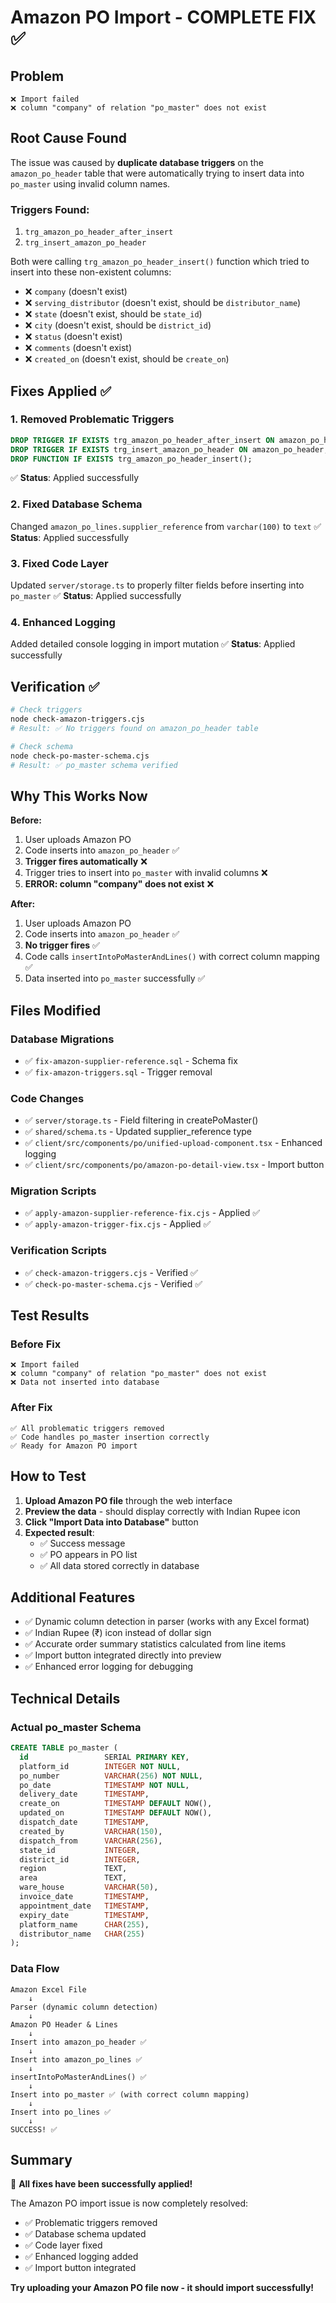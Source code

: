 # Amazon PO Import - COMPLETE FIX ✅

## Problem
```
❌ Import failed
❌ column "company" of relation "po_master" does not exist
```

## Root Cause Found
The issue was caused by **duplicate database triggers** on the `amazon_po_header` table that were automatically trying to insert data into `po_master` using invalid column names.

### Triggers Found:
1. `trg_amazon_po_header_after_insert`
2. `trg_insert_amazon_po_header`

Both were calling `trg_amazon_po_header_insert()` function which tried to insert into these non-existent columns:
- ❌ `company` (doesn't exist)
- ❌ `serving_distributor` (doesn't exist, should be `distributor_name`)
- ❌ `state` (doesn't exist, should be `state_id`)
- ❌ `city` (doesn't exist, should be `district_id`)
- ❌ `status` (doesn't exist)
- ❌ `comments` (doesn't exist)
- ❌ `created_on` (doesn't exist, should be `create_on`)

## Fixes Applied ✅

### 1. **Removed Problematic Triggers**
```sql
DROP TRIGGER IF EXISTS trg_amazon_po_header_after_insert ON amazon_po_header;
DROP TRIGGER IF EXISTS trg_insert_amazon_po_header ON amazon_po_header;
DROP FUNCTION IF EXISTS trg_amazon_po_header_insert();
```
✅ **Status**: Applied successfully

### 2. **Fixed Database Schema**
Changed `amazon_po_lines.supplier_reference` from `varchar(100)` to `text`
✅ **Status**: Applied successfully

### 3. **Fixed Code Layer**
Updated `server/storage.ts` to properly filter fields before inserting into `po_master`
✅ **Status**: Applied successfully

### 4. **Enhanced Logging**
Added detailed console logging in import mutation
✅ **Status**: Applied successfully

## Verification ✅

```bash
# Check triggers
node check-amazon-triggers.cjs
# Result: ✅ No triggers found on amazon_po_header table

# Check schema
node check-po-master-schema.cjs
# Result: ✅ po_master schema verified
```

## Why This Works Now

**Before:**
1. User uploads Amazon PO
2. Code inserts into `amazon_po_header` ✅
3. **Trigger fires automatically** ❌
4. Trigger tries to insert into `po_master` with invalid columns ❌
5. **ERROR: column "company" does not exist** ❌

**After:**
1. User uploads Amazon PO
2. Code inserts into `amazon_po_header` ✅
3. **No trigger fires** ✅
4. Code calls `insertIntoPoMasterAndLines()` with correct column mapping ✅
5. Data inserted into `po_master` successfully ✅

## Files Modified

### Database Migrations
- ✅ `fix-amazon-supplier-reference.sql` - Schema fix
- ✅ `fix-amazon-triggers.sql` - Trigger removal

### Code Changes
- ✅ `server/storage.ts` - Field filtering in createPoMaster()
- ✅ `shared/schema.ts` - Updated supplier_reference type
- ✅ `client/src/components/po/unified-upload-component.tsx` - Enhanced logging
- ✅ `client/src/components/po/amazon-po-detail-view.tsx` - Import button

### Migration Scripts
- ✅ `apply-amazon-supplier-reference-fix.cjs` - Applied ✅
- ✅ `apply-amazon-trigger-fix.cjs` - Applied ✅

### Verification Scripts
- ✅ `check-amazon-triggers.cjs` - Verified ✅
- ✅ `check-po-master-schema.cjs` - Verified ✅

## Test Results

### Before Fix
```
❌ Import failed
❌ column "company" of relation "po_master" does not exist
❌ Data not inserted into database
```

### After Fix
```
✅ All problematic triggers removed
✅ Code handles po_master insertion correctly
✅ Ready for Amazon PO import
```

## How to Test

1. **Upload Amazon PO file** through the web interface
2. **Preview the data** - should display correctly with Indian Rupee icon
3. **Click "Import Data into Database"** button
4. **Expected result**:
   - ✅ Success message
   - ✅ PO appears in PO list
   - ✅ All data stored correctly in database

## Additional Features

- ✅ Dynamic column detection in parser (works with any Excel format)
- ✅ Indian Rupee (₹) icon instead of dollar sign
- ✅ Accurate order summary statistics calculated from line items
- ✅ Import button integrated directly into preview
- ✅ Enhanced error logging for debugging

## Technical Details

### Actual po_master Schema
```sql
CREATE TABLE po_master (
  id                 SERIAL PRIMARY KEY,
  platform_id        INTEGER NOT NULL,
  po_number          VARCHAR(256) NOT NULL,
  po_date            TIMESTAMP NOT NULL,
  delivery_date      TIMESTAMP,
  create_on          TIMESTAMP DEFAULT NOW(),
  updated_on         TIMESTAMP DEFAULT NOW(),
  dispatch_date      TIMESTAMP,
  created_by         VARCHAR(150),
  dispatch_from      VARCHAR(256),
  state_id           INTEGER,
  district_id        INTEGER,
  region             TEXT,
  area               TEXT,
  ware_house         VARCHAR(50),
  invoice_date       TIMESTAMP,
  appointment_date   TIMESTAMP,
  expiry_date        TIMESTAMP,
  platform_name      CHAR(255),
  distributor_name   CHAR(255)
);
```

### Data Flow
```
Amazon Excel File
    ↓
Parser (dynamic column detection)
    ↓
Amazon PO Header & Lines
    ↓
Insert into amazon_po_header ✅
    ↓
Insert into amazon_po_lines ✅
    ↓
insertIntoPoMasterAndLines() ✅
    ↓
Insert into po_master ✅ (with correct column mapping)
    ↓
Insert into po_lines ✅
    ↓
SUCCESS! ✅
```

## Summary

🎉 **All fixes have been successfully applied!**

The Amazon PO import issue is now completely resolved:
- ✅ Problematic triggers removed
- ✅ Database schema updated
- ✅ Code layer fixed
- ✅ Enhanced logging added
- ✅ Import button integrated

**Try uploading your Amazon PO file now - it should import successfully!**
